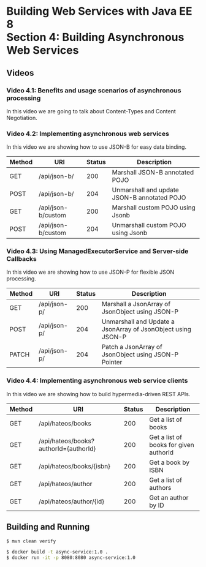 # Building Web Services with Java EE 8 <br>Section 4: Building Asynchronous Web Services

## Videos

### Video 4.1: Benefits and usage scenarios of asynchronous processing

In this video we are going to talk about Content-Types and Content Negotiation.

### Video 4.2: Implementing asynchronous web services

In this video we are showing how to use JSON-B for easy data binding.

| Method | URI | Status | Description |
|--------|-----|--------|-------------|
| GET    | /api/json-b/ | 200 | Marshall JSON-B annotated POJO |
| POST   | /api/json-b/ | 204 | Unmarshall and update JSON-B annotated POJO |
| GET    | /api/json-b/custom | 200 | Marshall custom POJO using Jsonb |
| POST   | /api/json-b/custom | 204 | Unmarshall custom POJO using Jsonb |


### Video 4.3: Using ManagedExecutorService and Server-side Callbacks

In this video we are showing how to use JSON-P for flexible JSON processing.

| Method | URI | Status | Description |
|--------|-----|--------|-------------|
| GET    | /api/json-p/ | 200 | Marshall a JsonArray of JsonObject using JSON-P |
| POST   | /api/json-p/ | 204 | Unmarshall and Update a JsonArray of JsonObject using JSON-P |
| PATCH  | /api/json-p/ | 204 | Patch a JsonArray of JsonObject using JSON-P Pointer |


### Video 4.4: Implementing asynchronous web service clients

In this video we are showing how to build hypermedia-driven REST APIs.

| Method | URI | Status | Description |
|--------|-----|--------|-------------|
| GET    | /api/hateos/books | 200 | Get a list of books |
| GET    | /api/hateos/books?authorId={authorId} | 200 | Get a list of books for given authorId |
| GET    | /api/hateos/books/{isbn} | 200 | Get a book by ISBN |
| GET    | /api/hateos/author | 200 | Get a list of authors |
| GET    | /api/hateos/author/{id} | 200 | Get an author by ID |


## Building and Running

```bash
$ mvn clean verify

$ docker build -t async-service:1.0 .
$ docker run -it -p 8080:8080 async-service:1.0
```
